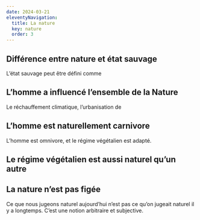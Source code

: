 ```yaml
---
date: 2024-03-21
eleventyNavigation:
  title: La nature
  key: nature
  order: 3
---
```


## Différence entre nature et état sauvage

L’état sauvage peut être défini comme

## L’homme a influencé l’ensemble de la Nature

Le réchauffement climatique, l’urbanisation de

## L’homme est naturellement carnivore

L’homme est omnivore, et le régime végétalien est adapté.

## Le régime végétalien est aussi naturel qu’un autre



## La nature n’est pas figée

Ce que nous jugeons naturel aujourd’hui n’est pas ce qu’on jugeait naturel il y a longtemps.
C’est une notion arbitraire et subjective.

